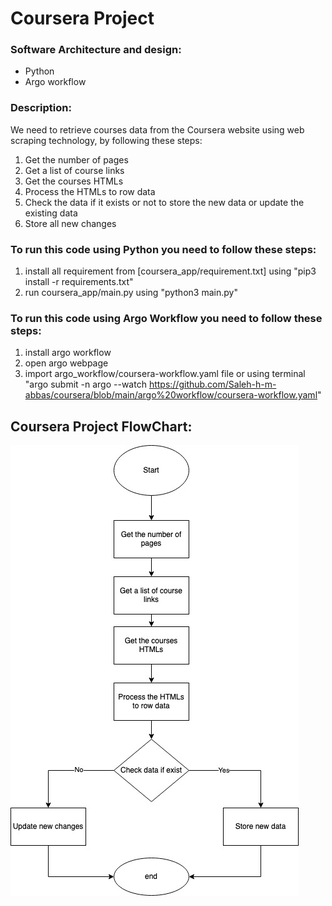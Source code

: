 # Coursera Project

### Software Architecture and design:
- Python
- Argo workflow

### Description:

We need to retrieve courses data from the Coursera website using web scraping technology, by following these steps:
1)	Get the number of pages
2)	Get a list of course links
3)	Get the courses HTMLs
4)	Process the HTMLs to row data
5)	Check the data if it exists or not to store the new data or update the existing data
6)	Store all new changes


### To run this code using Python you need to follow these steps:
1) install all requirement from [coursera_app/requirement.txt] using "pip3 install -r requirements.txt"
2) run coursera_app/main.py using "python3 main.py"

### To run this code using Argo Workflow you need to follow these steps:
1) install argo workflow
2) open argo webpage
3) import argo_workflow/coursera-workflow.yaml file or using terminal "argo submit -n argo --watch https://github.com/Saleh-h-m-abbas/coursera/blob/main/argo%20workflow/coursera-workflow.yaml" 



## Coursera Project FlowChart:

![Alt text](documentation/FlowChart.jpg?raw=true "coursera project flowchart")
